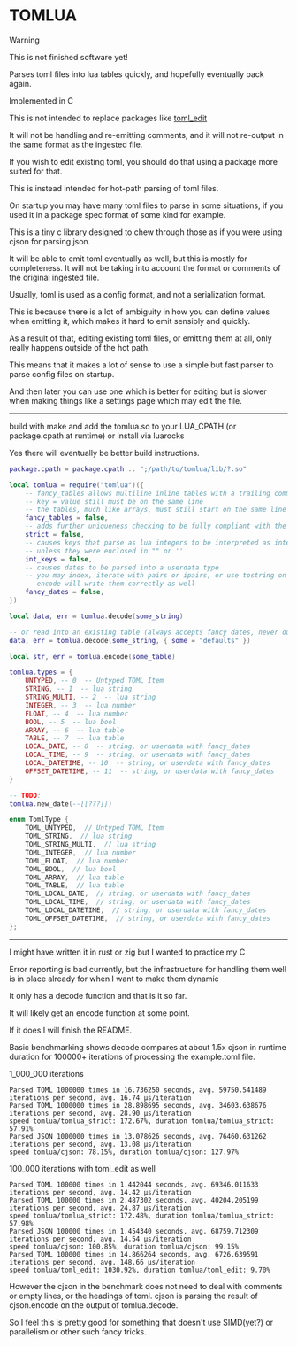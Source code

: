 # TOMLUA

> [!WARNING]
> This is not finished software yet!

Parses toml files into lua tables quickly, and hopefully eventually back again.

Implemented in C

This is not intended to replace packages like [toml_edit](https://github.com/nvim-neorocks/toml-edit.lua)

It will not be handling and re-emitting comments, and it will not re-output in the same format as the ingested file.

If you wish to edit existing toml, you should do that using a package more suited for that.

This is instead intended for hot-path parsing of toml files.

On startup you may have many toml files to parse in some situations, if you used it in a package spec format of some kind for example.

This is a tiny c library designed to chew through those as if you were using cjson for parsing json.

It will be able to emit toml eventually as well, but this is mostly for completeness. It will not be taking into account the format or comments of the original ingested file.

Usually, toml is used as a config format, and not a serialization format.

This is because there is a lot of ambiguity in how you can define values when emitting it,
which makes it hard to emit sensibly and quickly.

As a result of that, editing existing toml files, or emitting them at all, only really happens outside of the hot path.

This means that it makes a lot of sense to use a simple but fast parser to parse config files on startup.

And then later you can use one which is better for editing but is slower when making things like a settings page which may edit the file.

---

build with make and add the tomlua.so to your LUA_CPATH (or package.cpath at runtime) or install via luarocks

Yes there will eventually be better build instructions.

```lua
package.cpath = package.cpath .. ";/path/to/tomlua/lib/?.so"

local tomlua = require("tomlua")({
    -- fancy_tables allows multiline inline tables with a trailing comma
    -- key = value still must be on the same line
    -- the tables, much like arrays, must still start on the same line as their key as well
    fancy_tables = false,
    -- adds further uniqueness checking to be fully compliant with the toml spec
    strict = false,
    -- causes keys that parse as lua integers to be interpreted as integer keys
    -- unless they were enclosed in "" or ''
    int_keys = false,
    -- causes dates to be parsed into a userdata type
    -- you may index, iterate with pairs or ipairs, or use tostring on them
    -- encode will write them correctly as well
    fancy_dates = false,
})

local data, err = tomlua.decode(some_string)

-- or read into an existing table (always accepts fancy dates, never outputs fancy tables, currently unaffected by all other opts)
data, err = tomlua.decode(some_string, { some = "defaults" })

local str, err = tomlua.encode(some_table)

tomlua.types = {
    UNTYPED, -- 0  -- Untyped TOML Item
    STRING, -- 1  -- lua string
    STRING_MULTI, -- 2  -- lua string
    INTEGER, -- 3  -- lua number
    FLOAT, -- 4  -- lua number
    BOOL, -- 5  -- lua bool
    ARRAY, -- 6  -- lua table
    TABLE, -- 7  -- lua table
    LOCAL_DATE, -- 8  -- string, or userdata with fancy_dates
    LOCAL_TIME, -- 9  -- string, or userdata with fancy_dates
    LOCAL_DATETIME, -- 10  -- string, or userdata with fancy_dates
    OFFSET_DATETIME, -- 11  -- string, or userdata with fancy_dates
}

-- TODO:
tomlua.new_date(--[[???]])
```

```c
enum TomlType {
    TOML_UNTYPED,  // Untyped TOML Item
    TOML_STRING,  // lua string
    TOML_STRING_MULTI,  // lua string
    TOML_INTEGER,  // lua number
    TOML_FLOAT,  // lua number
    TOML_BOOL,  // lua bool
    TOML_ARRAY,  // lua table
    TOML_TABLE,  // lua table
    TOML_LOCAL_DATE,  // string, or userdata with fancy_dates
    TOML_LOCAL_TIME,  // string, or userdata with fancy_dates
    TOML_LOCAL_DATETIME,  // string, or userdata with fancy_dates
    TOML_OFFSET_DATETIME,  // string, or userdata with fancy_dates
};
```

---

I might have written it in rust or zig but I wanted to practice my C

Error reporting is bad currently, but the infrastructure for handling them well is in place already for when I want to make them dynamic

It only has a decode function and that is it so far.

It will likely get an encode function at some point.

If it does I will finish the README.

Basic benchmarking shows decode compares at about 1.5x cjson in runtime duration for 100000+ iterations of processing the example.toml file.

1_000_000 iterations

```
Parsed TOML 1000000 times in 16.736250 seconds, avg. 59750.541489 iterations per second, avg. 16.74 µs/iteration
Parsed TOML 1000000 times in 28.898695 seconds, avg. 34603.638676 iterations per second, avg. 28.90 µs/iteration
speed tomlua/tomlua_strict: 172.67%, duration tomlua/tomlua_strict: 57.91%
Parsed JSON 1000000 times in 13.078626 seconds, avg. 76460.631262 iterations per second, avg. 13.08 µs/iteration
speed tomlua/cjson: 78.15%, duration tomlua/cjson: 127.97%
```

100_000 iterations with toml_edit as well

```
Parsed TOML 100000 times in 1.442044 seconds, avg. 69346.011633 iterations per second, avg. 14.42 µs/iteration
Parsed TOML 100000 times in 2.487302 seconds, avg. 40204.205199 iterations per second, avg. 24.87 µs/iteration
speed tomlua/tomlua_strict: 172.48%, duration tomlua/tomlua_strict: 57.98%
Parsed JSON 100000 times in 1.454340 seconds, avg. 68759.712309 iterations per second, avg. 14.54 µs/iteration
speed tomlua/cjson: 100.85%, duration tomlua/cjson: 99.15%
Parsed TOML 100000 times in 14.866264 seconds, avg. 6726.639591 iterations per second, avg. 148.66 µs/iteration
speed tomlua/toml_edit: 1030.92%, duration tomlua/toml_edit: 9.70%
```

However the cjson in the benchmark does not need to deal with comments or empty lines, or the headings of toml.
cjson is parsing the result of cjson.encode on the output of tomlua.decode.

So I feel this is pretty good for something that doesn't use SIMD(yet?) or parallelism or other such fancy tricks.
